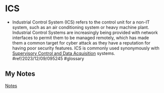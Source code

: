 # ICS
- Industrial Control System (ICS) refers to the control unit for a non-IT system, such as an air conditioning system or heavy machine plant. Industrial Control Systems are increasingly being provided with network interfaces to permit them to be managed remotely, which has made them a common target for cyber attack as they have a reputation for having poor security features. ICS is commonly used synonymously with [Supervisory Control and Data Acquisition](scada.md) systems. #ref/2023/12/09/095245 #glossary
## My Notes
[Notes](mynotes/ics-notes.md)
